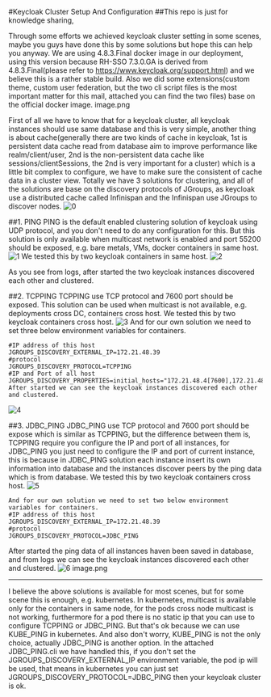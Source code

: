 #Keycloak Cluster Setup And Configuration
##This repo is just for knowledge sharing, 

Through some efforts we achieved keycloak cluster setting in some scenes, maybe you guys have done this by some solutions but hope this can help you anyway.
We are using 4.8.3.Final docker image in our deployment, using this version because RH-SSO 7.3.0.GA is derived from 4.8.3.Final(please refer to https://www.keycloak.org/support.html) and we believe this is a rather stable build.
Also we did some extensions(custom theme, custom user federation, but the two cli script files is the most important matter for this mail, attached you can find the two files) base on the official docker image.
image.png

First of all we have to know that for a keycloak cluster, all keycloak instances should use same database and this is very simple, another thing is about cache(generally there are two kinds of cache in keycloak, 1st is persistent data cache read from database aim to improve performance like realm/client/user, 2nd is the non-persistent data cache like sessions/clientSessions, the 2nd is very important for a cluster) which is a little bit complex to configure, we have to make sure the consistent of cache data in a cluster view.
Totally we have 3 solutions for clustering, and all of the solutions are base on the discovery protocols of JGroups, as keycloak use a distributed cache called Infinispan and the Infinispan use JGroups to discover nodes.
![0](https://raw.githubusercontent.com/zhangliqiang/keycloak-cluster-setup-and-configuration/master/src/0.jpg)

##1. PING
PING is the default enabled clustering solution of keycloak using UDP protocol, and you don't need to do any configuration for this.
But this solution is only available when multicast network is enabled and port 55200 should be exposed, e.g. bare metals, VMs, docker containers in same host.
![1](https://raw.githubusercontent.com/zhangliqiang/keycloak-cluster-setup-and-configuration/master/src/1.png)
We tested this by two keycloak containers in same host.
![2](https://raw.githubusercontent.com/zhangliqiang/keycloak-cluster-setup-and-configuration/master/src/2.png)

As you see from logs, after started the two keycloak instances discovered each other and clustered.

##2. TCPPING
TCPPING use TCP protocol and 7600 port should be exposed.
This solution can be used when multicast is not available, e.g. deployments cross DC, containers cross host.
We tested this by two keycloak containers cross host.
![3](https://raw.githubusercontent.com/zhangliqiang/keycloak-cluster-setup-and-configuration/master/src/3.png)
And for our own solution we need to set three below environment variables for containers.
```
#IP address of this host
JGROUPS_DISCOVERY_EXTERNAL_IP=172.21.48.39
#protocol
JGROUPS_DISCOVERY_PROTOCOL=TCPPING
#IP and Port of all host
JGROUPS_DISCOVERY_PROPERTIES=initial_hosts="172.21.48.4[7600],172.21.48.39[7600]"
After started we can see the keycloak instances discovered each other and clustered.
```
![4](https://raw.githubusercontent.com/zhangliqiang/keycloak-cluster-setup-and-configuration/master/src/4.png)

##3. JDBC_PING
JDBC_PING use TCP protocol and 7600 port should be expose which is similar as TCPPING, but the difference between them is, TCPPING require you configure the IP and port of all instances,  for JDBC_PING you just need to configure the IP and port of current instance, this is because in JDBC_PING solution each instance insert its own information into database and the instances discover peers by the ping data which is from database.
We tested this by two keycloak containers cross host.
![5](https://raw.githubusercontent.com/zhangliqiang/keycloak-cluster-setup-and-configuration/master/src/5.png)
```
And for our own solution we need to set two below environment variables for containers.
#IP address of this host
JGROUPS_DISCOVERY_EXTERNAL_IP=172.21.48.39
#protocol
JGROUPS_DISCOVERY_PROTOCOL=JDBC_PING
```
After started the ping data of all instances haven been saved in database, and from logs we can see the keycloak instances discovered each other and clustered.
![6](https://raw.githubusercontent.com/zhangliqiang/keycloak-cluster-setup-and-configuration/master/src/6.png)
image.png

-----------------
I believe the above solutions is available for most scenes, but for some scene this is enough, e.g. kubernetes.
In kubernetes, multicast is available only for the containers in same node, for the pods cross node multicast is not working, furthermore for a pod there is no static ip that you can use to configure TCPPING or JDBC_PING.
But that's ok because we can use KUBE_PING in kubernetes. And also don't worry, KUBE_PING is not the only choice, actually JDBC_PING is another option. In the attached JDBC_PING.cli we have handled this,  if you don't set the JGROUPS_DISCOVERY_EXTERNAL_IP environment variable, the pod ip will be used, that means in kubernetes you can just set JGROUPS_DISCOVERY_PROTOCOL=JDBC_PING then your keycloak cluster is ok.